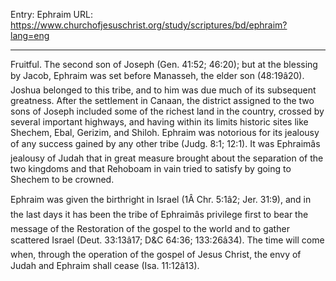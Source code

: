 Entry: Ephraim
URL: https://www.churchofjesuschrist.org/study/scriptures/bd/ephraim?lang=eng

---

Fruitful. The second son of Joseph (Gen. 41:52; 46:20); but at the blessing by Jacob, Ephraim was set before Manasseh, the elder son (48:19â20). Joshua belonged to this tribe, and to him was due much of its subsequent greatness. After the settlement in Canaan, the district assigned to the two sons of Joseph included some of the richest land in the country, crossed by several important highways, and having within its limits historic sites like Shechem, Ebal, Gerizim, and Shiloh. Ephraim was notorious for its jealousy of any success gained by any other tribe (Judg. 8:1; 12:1). It was Ephraimâs jealousy of Judah that in great measure brought about the separation of the two kingdoms and that Rehoboam in vain tried to satisfy by going to Shechem to be crowned.

Ephraim was given the birthright in Israel (1Â Chr. 5:1â2; Jer. 31:9), and in the last days it has been the tribe of Ephraimâs privilege first to bear the message of the Restoration of the gospel to the world and to gather scattered Israel (Deut. 33:13â17; D&C 64:36; 133:26â34). The time will come when, through the operation of the gospel of Jesus Christ, the envy of Judah and Ephraim shall cease (Isa. 11:12â13).
